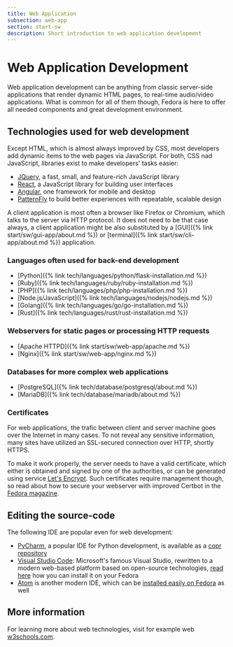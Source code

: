 ```yaml
---
title: Web Application
subsection: web-app
section: start-sw
description: Short introduction to web application development
---
```


# Web Application Development

Web application development can be anything from classic server-side applications that render dynamic HTML pages, to real-time audio/video applications. What is common for all of them though, Fedora is here to offer all needed components and great development environment.

## Technologies used for web development

Except HTML, which is almost always improved by CSS, most developers add dynamic items to the web pages via JavaScript. For both, CSS nad JavaScript, libraries exist to make developers' tasks easier:

* [JQuery](https://jquery.com/), a fast, small, and feature-rich JavaScript library
* [React](https://reactjs.org/), a JavaScript library for building user interfaces
* [Angular](https://angular.io/), one framework for mobile and desktop
* [PatternFly](https://www.patternfly.org/) to build better experiences with repeatable, scalable design

A client application is most often a browser like Firefox or Chromium, which talks to the server via HTTP protocol. It does not need to be that case always, a client application might be also substituted by a [GUI]({% link start/sw/gui-app/about.md %}) or [terminal]({% link start/sw/cli-app/about.md %}) application.

### Languages often used for back-end development

* [Python]({% link tech/languages/python/flask-installation.md %})
* [Ruby]({% link tech/languages/ruby/ruby-installation.md %})
* [PHP]({% link tech/languages/php/php-installation.md %})
* [Node.js/JavaScript]({% link tech/languages/nodejs/nodejs.md %})
* [Golang]({% link tech/languages/go/go-installation.md %})
* [Rust]({% link tech/languages/rust/rust-installation.md %})

### Webservers for static pages or processing HTTP requests

* [Apache HTTPD]({% link start/sw/web-app/apache.md %})
* [Nginx]({% link start/sw/web-app/nginx.md %})

### Databases for more complex web applications

* [PostgreSQL]({% link tech/database/postgresql/about.md %})
* [MariaDB]({% link tech/database/mariadb/about.md %})

### Certificates

For web applications, the trafic between client and server machine goes over the Internet in many cases. To not reveal any sensitive information, many sites have utilized an SSL-secured connection over HTTP, shortly HTTPS.

To make it work properly, the server needs to have a valid certificate, which either is obtained and signed by one of the authorities, or can be generated using service [Let's Encrypt](https://letsencrypt.org/). Such certificates require management though, so read about how to secure your webserver with improved Certbot in the [Fedora magazine](https://fedoramagazine.org/secure-your-webserver-improved-certbot/).

## Editing the source-code

The following IDE are popular even for web development:

* [PyCharm](https://www.jetbrains.com/pycharm/), a popular IDE for Python development, is available as a [copr repository](https://copr.fedorainfracloud.org/coprs/phracek/PyCharm/)
* [Visual Studio Code](https://code.visualstudio.com/): Microsoft's famous Visual Studio, rewritten to a modern web-based platform based on open-source technologies, [read here](https://fedoramagazine.org/using-visual-studio-code-fedora/) how you can install it on your Fedora
* [Atom](https://atom.io/) is another modern IDE, which can be [installed easily on Fedora](https://fedoramagazine.org/install-atom-fedora/) as well

## More information
For learning more about web technologies, visit for example web [w3schools.com](https://www.w3schools.com/).
